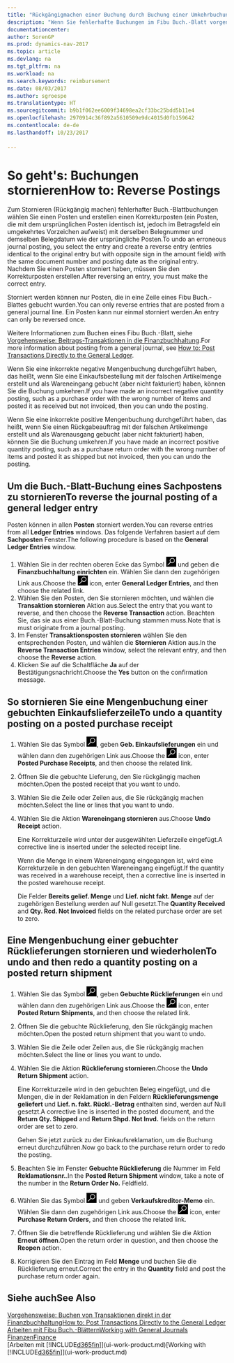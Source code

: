```yaml
---
title: "Rückgängigmachen einer Buchung durch Buchung einer Umkehrbuchung"
description: "Wenn Sie fehlerhafte Buchungen im Fibu Buch.-Blatt vorgenommen haben, können Sie die Funktion verwenden, um die korrekte Buchung mit einem Protokoll zu stornieren."
documentationcenter: 
author: SorenGP
ms.prod: dynamics-nav-2017
ms.topic: article
ms.devlang: na
ms.tgt_pltfrm: na
ms.workload: na
ms.search.keywords: reimbursement
ms.date: 08/03/2017
ms.author: sgroespe
ms.translationtype: HT
ms.sourcegitcommit: b9b1f062ee6009f34698ea2cf33bc25bdd5b11e4
ms.openlocfilehash: 2970914c36f892a5610509e9dc4015d0fb159642
ms.contentlocale: de-de
ms.lasthandoff: 10/23/2017

---
```

# <a name="how-to-reverse-postings"></a><span data-ttu-id="3b680-103">So geht's: Buchungen stornieren</span><span class="sxs-lookup"><span data-stu-id="3b680-103">How to: Reverse Postings</span></span>
<span data-ttu-id="3b680-104">Zum Stornieren (Rückgängig machen) fehlerhafter Buch.-Blattbuchungen wählen Sie einen Posten und erstellen einen Korrekturposten (ein Posten, die mit dem ursprünglichen Posten identisch ist, jedoch im Betragsfeld ein umgekehrtes Vorzeichen aufweist) mit derselben Belegnummer und demselben Belegdatum wie der ursprüngliche Posten.</span><span class="sxs-lookup"><span data-stu-id="3b680-104">To undo an erroneous journal posting, you select the entry and create a reverse entry (entries identical to the original entry but with opposite sign in the amount field) with the same document number and posting date as the original entry.</span></span> <span data-ttu-id="3b680-105">Nachdem Sie einen Posten storniert haben, müssen Sie den Korrekturposten erstellen.</span><span class="sxs-lookup"><span data-stu-id="3b680-105">After reversing an entry, you must make the correct entry.</span></span>

<span data-ttu-id="3b680-106">Storniert werden können nur Posten, die in eine Zeile eines Fibu Buch.-Blattes gebucht wurden.</span><span class="sxs-lookup"><span data-stu-id="3b680-106">You can only reverse entries that are posted from a general journal line.</span></span> <span data-ttu-id="3b680-107">Ein Posten kann nur einmal storniert werden.</span><span class="sxs-lookup"><span data-stu-id="3b680-107">An entry can only be reversed once.</span></span>

<span data-ttu-id="3b680-108">Weitere Informationen zum Buchen eines Fibu Buch.-Blatt, siehe [Vorgehensweise: Beitrags-Transaktionen in die Finanzbuchhaltung](finance-how-post-transactions-directly.md).</span><span class="sxs-lookup"><span data-stu-id="3b680-108">For more information about posting from a general journal, see [How to: Post Transactions Directly to the General Ledger](finance-how-post-transactions-directly.md).</span></span>

<span data-ttu-id="3b680-109">Wenn Sie eine inkorrekte negative Mengenbuchung durchgeführt haben, das heißt, wenn Sie eine Einkaufsbestellung mit der falschen Artikelmenge erstellt und als Wareneingang gebucht (aber nicht fakturiert) haben, können Sie die Buchung umkehren.</span><span class="sxs-lookup"><span data-stu-id="3b680-109">If you have made an incorrect negative quantity posting, such as a purchase order with the wrong number of items and posted it as received but not invoiced, then you can undo the posting.</span></span>

<span data-ttu-id="3b680-110">Wenn Sie eine inkorrekte positive Mengenbuchung durchgeführt haben, das heißt, wenn Sie einen Rückgabeauftrag mit der falschen Artikelmenge erstellt und als Warenausgang gebucht (aber nicht fakturiert) haben, können Sie die Buchung umkehren.</span><span class="sxs-lookup"><span data-stu-id="3b680-110">If you have made an incorrect positive quantity posting, such as a purchase return order with the wrong number of items and posted it as shipped but not invoiced, then you can undo the posting.</span></span>   

## <a name="to-reverse-the-journal-posting-of-a-general-ledger-entry"></a><span data-ttu-id="3b680-111">Um die Buch.-Blatt-Buchung eines Sachpostens zu stornieren</span><span class="sxs-lookup"><span data-stu-id="3b680-111">To reverse the journal posting of a general ledger entry</span></span>
<span data-ttu-id="3b680-112">Posten können in allen **Posten** storniert werden.</span><span class="sxs-lookup"><span data-stu-id="3b680-112">You can reverse entries from all **Ledger Entries** windows.</span></span> <span data-ttu-id="3b680-113">Das folgende Verfahren basiert auf dem **Sachposten** Fenster.</span><span class="sxs-lookup"><span data-stu-id="3b680-113">The following procedure is based on the **General Ledger Entries** window.</span></span>
1. <span data-ttu-id="3b680-114">Wählen Sie in der rechten oberen Ecke das Symbol ![Nach Seite oder Bericht suchen](media/ui-search/search_small.png "Nach Seite oder Bericht suchen") und geben die **Finanzbuchhaltung einrichten** ein. Wählen Sie dann den zugehörigen Link aus.</span><span class="sxs-lookup"><span data-stu-id="3b680-114">Choose the ![Search for Page or Report](media/ui-search/search_small.png "Search for Page or Report icon") icon, enter **General Ledger Entries**, and then choose the related link.</span></span>
2. <span data-ttu-id="3b680-115">Wählen Sie den Posten, den Sie stornieren möchten, und wählen die **Transaktion stornieren** Aktion aus.</span><span class="sxs-lookup"><span data-stu-id="3b680-115">Select the entry that you want to reverse, and then choose the **Reverse Transaction** action.</span></span> <span data-ttu-id="3b680-116">Beachten Sie, das sie aus einer Buch.-Blatt-Buchung stammen muss.</span><span class="sxs-lookup"><span data-stu-id="3b680-116">Note that is must originate from a journal posting.</span></span>
3. <span data-ttu-id="3b680-117">Im Fenster **Transaktionsposten stornieren** wählen Sie den entsprechenden Posten, und wählen die **Stornieren** Aktion aus.</span><span class="sxs-lookup"><span data-stu-id="3b680-117">In the **Reverse Transaction Entries** window, select the relevant entry, and then choose the **Reverse** action.</span></span>
4. <span data-ttu-id="3b680-118">Klicken Sie auf die Schaltfläche **Ja** auf der Bestätigungsnachricht.</span><span class="sxs-lookup"><span data-stu-id="3b680-118">Choose the **Yes** button on the confirmation message.</span></span>

## <a name="to-undo-a-quantity-posting-on-a-posted-purchase-receipt"></a><span data-ttu-id="3b680-119">So stornieren Sie eine Mengenbuchung einer gebuchten Einkaufslieferzeile</span><span class="sxs-lookup"><span data-stu-id="3b680-119">To undo a quantity posting on a posted purchase receipt</span></span>  

1.  <span data-ttu-id="3b680-120">Wählen Sie das Symbol ![Nach Seite oder Bericht suchen](media/ui-search/search_small.png "Symbol Nach Seite oder Bericht suchen"), geben **Geb. Einkaufslieferungen** ein und wählen dann den zugehörigen Link aus.</span><span class="sxs-lookup"><span data-stu-id="3b680-120">Choose the ![Search for Page or Report](media/ui-search/search_small.png "Search for Page or Report icon") icon, enter **Posted Purchase Receipts**, and then choose the related link.</span></span>  
2.  <span data-ttu-id="3b680-121">Öffnen Sie die gebuchte Lieferung, den Sie rückgängig machen möchten.</span><span class="sxs-lookup"><span data-stu-id="3b680-121">Open the posted receipt that you want to undo.</span></span>  
3.  <span data-ttu-id="3b680-122">Wählen Sie die Zeile oder Zeilen aus, die Sie rückgängig machen möchten.</span><span class="sxs-lookup"><span data-stu-id="3b680-122">Select the line or lines that you want to undo.</span></span>  
4.  <span data-ttu-id="3b680-123">Wählen Sie die Aktion **Wareneingang stornieren** aus.</span><span class="sxs-lookup"><span data-stu-id="3b680-123">Choose **Undo Receipt** action.</span></span>

    <span data-ttu-id="3b680-124">Eine Korrekturzeile wird unter der ausgewählten Lieferzeile eingefügt.</span><span class="sxs-lookup"><span data-stu-id="3b680-124">A corrective line is inserted under the selected receipt line.</span></span>  

    <span data-ttu-id="3b680-125">Wenn die Menge in einem Wareneingang eingegangen ist, wird eine Korrekturzeile in den gebuchten Wareneingang eingefügt.</span><span class="sxs-lookup"><span data-stu-id="3b680-125">If the quantity was received in a warehouse receipt, then a corrective line is inserted in the posted warehouse receipt.</span></span>  

    <span data-ttu-id="3b680-126">Die Felder **Bereits gelief. Menge** und **Lief. nicht fakt. Menge** auf der zugehörigen Bestellung werden auf Null gesetzt.</span><span class="sxs-lookup"><span data-stu-id="3b680-126">The **Quantity Received** and **Qty. Rcd. Not Invoiced** fields on the related purchase order are set to zero.</span></span>

## <a name="to-undo-and-then-redo-a-quantity-posting-on-a-posted-return-shipment"></a><span data-ttu-id="3b680-127">Eine Mengenbuchung einer gebuchter Rücklieferungen stornieren und wiederholen</span><span class="sxs-lookup"><span data-stu-id="3b680-127">To undo and then redo a quantity posting on a posted return shipment</span></span>

1.  <span data-ttu-id="3b680-128">Wählen Sie das Symbol ![Nach Seite oder Bericht suchen](media/ui-search/search_small.png "Symbol Nach Seite oder Bericht suchen"), geben **Gebuchte Rücklieferungen** ein und wählen dann den zugehörigen Link aus.</span><span class="sxs-lookup"><span data-stu-id="3b680-128">Choose the ![Search for Page or Report](media/ui-search/search_small.png "Search for Page or Report icon") icon, enter **Posted Return Shipments**, and then choose the related link.</span></span>  
2.  <span data-ttu-id="3b680-129">Öffnen Sie die gebuchte Rücklieferung, den Sie rückgängig machen möchten.</span><span class="sxs-lookup"><span data-stu-id="3b680-129">Open the posted return shipment that you want to undo.</span></span>
3. <span data-ttu-id="3b680-130">Wählen Sie die Zeile oder Zeilen aus, die Sie rückgängig machen möchten.</span><span class="sxs-lookup"><span data-stu-id="3b680-130">Select the line or lines you want to undo.</span></span>  

4.  <span data-ttu-id="3b680-131">Wählen Sie die Aktion **Rücklieferung stornieren**.</span><span class="sxs-lookup"><span data-stu-id="3b680-131">Choose the **Undo Return Shipment** action.</span></span>  

    <span data-ttu-id="3b680-132">Eine Korrekturzeile wird in den gebuchten Beleg eingefügt, und die Mengen, die in der Reklamation in den Feldern **Rücklieferungsmenge geliefert** und **Lief. n. fakt. Rückl.-Betrag** enthalten sind, werden auf Null gesetzt.</span><span class="sxs-lookup"><span data-stu-id="3b680-132">A corrective line is inserted in the posted document, and the **Return Qty. Shipped** and **Return Shpd. Not Invd.** fields on the return order are set to zero.</span></span>  

    <span data-ttu-id="3b680-133">Gehen Sie jetzt zurück zu der Einkaufsreklamation, um die Buchung erneut durchzuführen.</span><span class="sxs-lookup"><span data-stu-id="3b680-133">Now go back to the purchase return order to redo the posting.</span></span>  

5.  <span data-ttu-id="3b680-134">Beachten Sie im Fenster **Gebuchte Rücklieferung** die Nummer im Feld **Reklamationsnr.**.</span><span class="sxs-lookup"><span data-stu-id="3b680-134">In the **Posted Return Shipment** window, take a note of the number in the **Return Order No.**</span></span> <span data-ttu-id="3b680-135">Feld</span><span class="sxs-lookup"><span data-stu-id="3b680-135">field.</span></span>  
6.  <span data-ttu-id="3b680-136">Wählen Sie das Symbol ![Nach Seite oder Bericht suchen](media/ui-search/search_small.png "Nach Seite oder Bericht suchen") und geben **Verkaufskreditor-Memo** ein. Wählen Sie dann den zugehörigen Link aus.</span><span class="sxs-lookup"><span data-stu-id="3b680-136">Choose the ![Search for Page or Report](media/ui-search/search_small.png "Search for Page or Report icon") icon, enter **Purchase Return Orders**, and then choose the related link.</span></span>  
7.  <span data-ttu-id="3b680-137">Öffnen Sie die betreffende Rücklieferung und wählen Sie die Aktion **Erneut öffnen**.</span><span class="sxs-lookup"><span data-stu-id="3b680-137">Open the return order in question, and then choose the **Reopen** action.</span></span>  
8.  <span data-ttu-id="3b680-138">Korrigieren Sie den Eintrag im Feld **Menge** und buchen Sie die Rücklieferung erneut.</span><span class="sxs-lookup"><span data-stu-id="3b680-138">Correct the entry in the **Quantity** field and post the purchase return order again.</span></span>  

## <a name="see-also"></a><span data-ttu-id="3b680-139">Siehe auch</span><span class="sxs-lookup"><span data-stu-id="3b680-139">See Also</span></span>
[<span data-ttu-id="3b680-140">Vorgehensweise: Buchen von Transaktionen direkt in der Finanzbuchhaltung</span><span class="sxs-lookup"><span data-stu-id="3b680-140">How to: Post Transactions Directly to the General Ledger</span></span>](finance-how-post-transactions-directly.md)  
[<span data-ttu-id="3b680-141">Arbeiten mit Fibu Buch.-Blättern</span><span class="sxs-lookup"><span data-stu-id="3b680-141">Working with General Journals</span></span>](ui-work-general-journals.md)  
[<span data-ttu-id="3b680-142">Finanzen</span><span class="sxs-lookup"><span data-stu-id="3b680-142">Finance</span></span>](finance.md)  
<span data-ttu-id="3b680-143">[Arbeiten mit [!INCLUDE[d365fin](includes/d365fin_md.md)]](ui-work-product.md)</span><span class="sxs-lookup"><span data-stu-id="3b680-143">[Working with [!INCLUDE[d365fin](includes/d365fin_md.md)]](ui-work-product.md)</span></span>  

